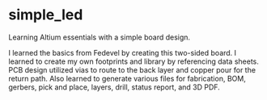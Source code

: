 # simple_led
Learning Altium essentials with a simple board design. 

I learned the basics from Fedevel by creating this two-sided board. I learned to create my own footprints and library by referencing data sheets. PCB design utilized vias to route to the back layer and copper pour for the return path. Also learned to generate various files for fabrication, BOM, gerbers, pick and place, layers, drill, status report, and 3D PDF. 
